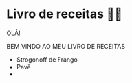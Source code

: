 # Livro de receitas :man_cook:

OLÁ!

BEM VINDO AO MEU LIVRO DE RECEITAS

- Strogonoff de Frango
- Pavê
- 

